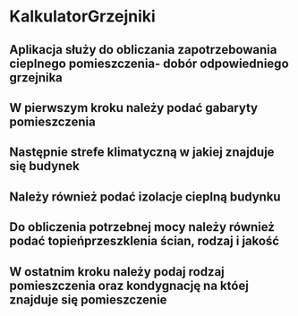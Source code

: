 # KalkulatorGrzejniki
## Aplikacja służy do obliczania zapotrzebowania cieplnego pomieszczenia- dobór odpowiedniego grzejnika
## W pierwszym kroku należy podać gabaryty pomieszczenia
## Następnie strefe klimatyczną w jakiej znajduje się budynek
## Należy również podać izolacje cieplną budynku
## Do obliczenia potrzebnej mocy należy również podać topieńprzeszklenia ścian, rodzaj i jakość
## W ostatnim kroku należy podaj rodzaj pomieszczenia oraz kondygnację na któej znajduje się pomieszczenie
